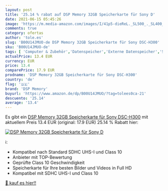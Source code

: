 ```yaml
---
layout: post
title: '25.14 % rabat auf DSP Memory 32GB Speicherkarte für Sony D'
date: 2021-06-15 05:45:26
image: 'https://m.media-amazon.com/images/I/41p5-dieReL._SL500_._SL400_.jpg'
comments: true
category: ofertas
author: 'tole.es'
slug: 'B00U14JMUO-de DSP Memory 32GB Speicherkarte für Sony DSC-H300'
sku: 'B00U14JMUO-de'
tags: [ 'Computer & Zubehör','Datenspeicher','Externe Datenspeicher','SecureDigital-Cards','Speicherkarten','dsp memory', ]
actualPrice: 13.4 EUR
currency: EUR
price: 13.4
comparePrice: 17.9 EUR
prodname: 'DSP Memory 32GB Speicherkarte für Sony DSC-H300'
country: 'de'
flag: '🇩🇪'
brand: 'DSP Memory'
buyurl: 'https://www.amazon.de/dp/B00U14JMUO/?tag=tolees0ca-21'
descuento: '25.14'
average: '13.4'
---
```


Es gibt ein [DSP Memory 32GB Speicherkarte für Sony DSC-H300](https://www.amazon.de/dp/B00U14JMUO/?tag=tolees0ca-21) mit aktuellem Preis 13.4 EUR (original: 17.9 EUR) 25.14 % Rabatt hier:

[![DSP Memory 32GB Speicherkarte für Sony D](https://m.media-amazon.com/images/I/41p5-dieReL._SL500_._SL400_.jpg)](https://www.amazon.de/dp/B00U14JMUO/?tag=tolees0ca-21)

ℹ️:

- Kompatibel nach Standard SDHC UHS-I und Class 10
- Anbieter mit TOP-Bewertung
- Geprüfte Class 10 Geschwindigkeit
- Speicherkarte für Ihre besten Bilder und Videos in Full HD
- Kompatibel mit SDHC UHS-I und Class 10

[🛒 kauf es hier!!](https://www.amazon.de/dp/B00U14JMUO/?tag=tolees0ca-21)
